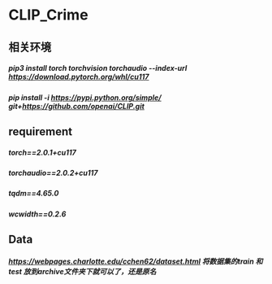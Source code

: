 # CLIP_Crime
## 相关环境
##### pip3 install torch torchvision torchaudio --index-url https://download.pytorch.org/whl/cu117
##### pip install -i https://pypi.python.org/simple/ git+https://github.com/openai/CLIP.git

## requirement
##### torch==2.0.1+cu117
##### torchaudio==2.0.2+cu117
##### tqdm==4.65.0
##### wcwidth==0.2.6

## Data
##### https://webpages.charlotte.edu/cchen62/dataset.html   将数据集的train 和 test 放到archive文件夹下就可以了，还是原名
